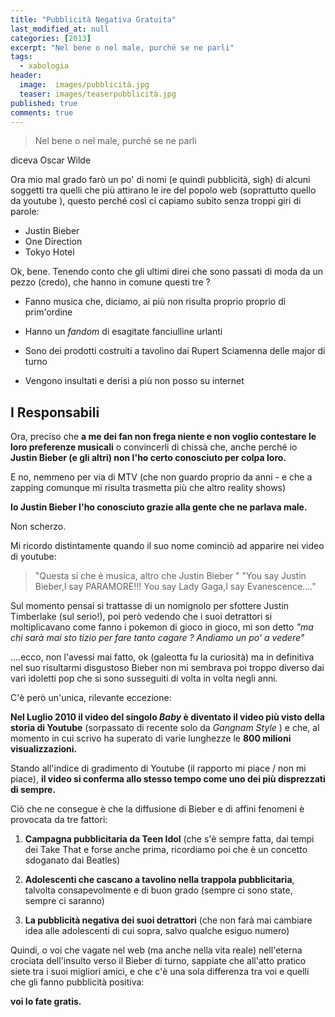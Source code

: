 ```yaml
---
title: "Pubblicità Negativa Gratuita"
last_modified_at: null
categories: [2013]
excerpt: "Nel bene o nel male, purché se ne parli"
tags:
  - xabologia
header:  
  image:  images/pubblicità.jpg
  teaser: images/teaserpubblicità.jpg
published: true
comments: true
---
```


> Nel bene o nel male, purché se ne parli

diceva Oscar Wilde 

Ora mio mal grado farò un po' di nomi (e quindi pubblicità, sigh) di alcuni soggetti tra quelli che più attirano le ire del popolo web (soprattutto quello da youtube ), questo perché così ci capiamo subito senza troppi giri di parole:

- Justin Bieber
- One Direction
- Tokyo Hotel

Ok, bene. Tenendo conto che gli ultimi direi che sono passati di moda da un pezzo (credo), che hanno in comune questi tre ? 

- Fanno musica che, diciamo, ai più non risulta proprio proprio di prim'ordine

- Hanno un _fandom_ di esagitate fanciulline urlanti

- Sono dei prodotti costruiti a tavolino dai Rupert Sciamenna delle major di turno

- Vengono insultati e derisi a più non posso su internet

## I Responsabili

Ora, preciso che **a me dei fan non frega niente e non voglio contestare le loro preferenze musicali** o convincerli di chissà che, anche perché io **Justin Bieber (e gli altri) non l'ho certo conosciuto per colpa loro.**

E no, nemmeno per via di MTV (che non guardo proprio da anni - e che a zapping comunque mi risulta trasmetta più che altro reality shows)

**Io Justin Bieber l'ho conosciuto grazie alla gente che ne parlava male.**

Non scherzo. 

Mi ricordo distintamente quando il suo nome cominciò ad apparire nei video di youtube:

>"Questa si che è musica, altro che Justin Bieber "
>"You say﻿ Justin Bieber,I say PARAMORE!!! You say Lady Gaga,I say Evanescence...."

Sul momento pensai si trattasse di un nomignolo per sfottere Justin Timberlake (sul serio!), poi però vedendo che i suoi detrattori si moltiplicavano come fanno i pokemon di gioco in gioco, mi son detto _"ma chi sarà mai sto tizio per fare tanto cagare ? Andiamo un po' a vedere"_

....ecco, non l'avessi mai fatto, ok (galeotta fu la curiosità) ma in definitiva nel suo risultarmi disgustoso Bieber non mi sembrava poi troppo diverso dai vari idoletti pop che si sono susseguiti di volta in volta negli anni.

C'è però un'unica, rilevante eccezione:

**Nel Luglio 2010 il video del singolo _Baby_ è diventato il video più visto della storia di Youtube** (sorpassato di recente solo da _Gangnam Style_ ) e che, al momento in cui scrivo ha superato di varie lunghezze le **800 milioni visualizzazioni.**

Stando all'indice di gradimento di Youtube (il rapporto mi piace / non mi piace), **il video si conferma allo stesso tempo come uno dei più disprezzati di sempre.**

Ciò che ne consegue è che la diffusione di Bieber e di affini fenomeni è provocata da tre fattori:

1. **Campagna pubblicitaria da Teen Idol** (che s'è sempre fatta, dai tempi dei Take That e forse anche prima, ricordiamo poi che è un concetto sdoganato dai Beatles)

2. **Adolescenti che cascano a tavolino nella trappola pubblicitaria**, talvolta consapevolmente e di buon grado (sempre ci sono state, sempre ci saranno)

3. **La pubblicità negativa dei suoi detrattori** (che non farà mai cambiare idea alle adolescenti di cui sopra, salvo qualche esiguo numero)

Quindi, o voi che vagate nel web (ma anche nella vita reale) nell'eterna crociata dell'insulto verso il Bieber di turno, sappiate che all'atto pratico siete tra i suoi migliori amici, e che c'è una sola differenza tra voi e quelli che gli fanno pubblicità positiva:

**voi lo fate gratis.**